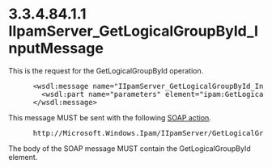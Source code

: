<html dir="LTR" xmlns:mshelp="http://msdn.microsoft.com/mshelp" xmlns:ddue="http://ddue.schemas.microsoft.com/authoring/2003/5" xmlns:xlink="http://www.w3.org/1999/xlink" xmlns:tool="http://www.microsoft.com/tooltip">
 <body>
 <div id="header">
 <h1 class="heading">3.3.4.84.1.1 IIpamServer_GetLogicalGroupById_InputMessage</h1>
 </div>
 <div id="mainSection">
 <div id="mainBody">
 <div id="allHistory" class="saveHistory"></div>
 <div id="sectionSection0" class="section" name="collapseableSection">
 

<p>This is the request for the GetLogicalGroupById operation.</p>

<dl>
<dd>
<div><pre> &lt;wsdl:message name=&quot;IIpamServer_GetLogicalGroupById_InputMessage&quot;&gt;
   &lt;wsdl:part name=&quot;parameters&quot; element=&quot;ipam:GetLogicalGroupById&quot; /&gt;
 &lt;/wsdl:message&gt;
</pre></div>
</dd></dl>

<p>This message MUST be sent with the following <a href="21b4a631-8f28-420f-822f-c5f879d5046e.md#gt_c1358651-96c1-4ce0-8e1f-b0b7a94145e3">SOAP action</a>.</p>

<dl>
<dd>
<div><pre> http://Microsoft.Windows.Ipam/IIpamServer/GetLogicalGroupById
</pre></div>
</dd></dl>

<p>The body of the SOAP message MUST contain the
GetLogicalGroupById element.</p>


 </div>
 </div>
 </div>
 </body>
</html>
